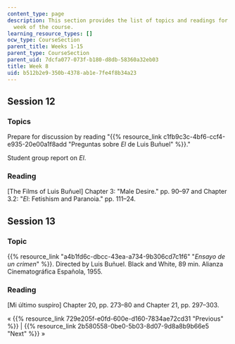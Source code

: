 ```yaml
---
content_type: page
description: This section provides the list of topics and readings for the eighth
  week of the course.
learning_resource_types: []
ocw_type: CourseSection
parent_title: Weeks 1-15
parent_type: CourseSection
parent_uid: 7dcfa077-073f-b180-d8db-58360a32eb03
title: Week 8
uid: b512b2e9-350b-4378-ab1e-7fe4f8b34a23
---
```


Session 12
----------

### Topics

Prepare for discussion by reading "{{% resource_link c1fb9c3c-4bf6-ccf4-e935-20e00a1f8add "Preguntas sobre _El_ de Luis Buñuel" %}}."

Student group report on _El_.

### Reading

\[The Films of Luis Buñuel\] Chapter 3: "Male Desire." pp. 90–97 and Chapter 3.2: "_El_: Fetishism and Paranoia." pp. 111–24.

Session 13
----------

### Topic

{{% resource_link "a4b1fd6c-dbcc-43ea-a734-9b306cd7c1f6" "_Ensayo de un crimen_" %}}. Directed by Luis Buñuel. Black and White, 89 min. Alianza Cinematográfica Española, 1955.

### Reading

\[Mi último suspiro\] Chapter 20, pp. 273–80 and Chapter 21, pp. 297–303.

« {{% resource_link 729e205f-e0fd-600e-d160-7834ae72cd31 "Previous" %}} | {{% resource_link 2b580558-0be0-5b03-8d07-9d8a8b9b66e5 "Next" %}} »